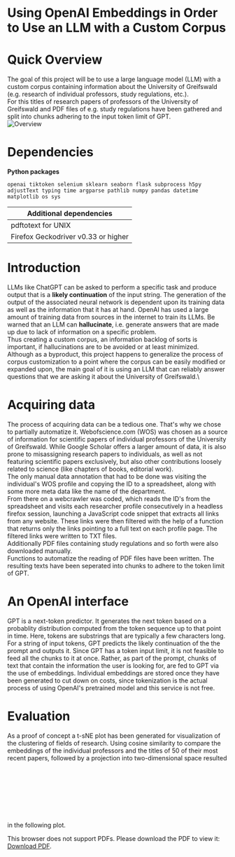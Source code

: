 # Using OpenAI Embeddings in Order to Use an LLM with a Custom Corpus

# Quick Overview
The goal of this project will be to use a large language model (LLM) with a custom corpus containing information about the University of Greifswald (e.g. research of individual professors, study regulations, etc.).\
For this titles of research papers of professors of the University of Greifswald and PDF files of e.g. study regulations have been gathered and split into chunks adhering to the input token limit of GPT.\
![Overview](./ "Overview")

# Dependencies

**Python packages**
~~~
openai tiktoken selenium sklearn seaborn flask subprocess h5py adjustText typing time argparse pathlib numpy pandas datetime matplotlib os sys
~~~

|**Additional dependencies**|
|---|
|pdftotext for UNIX|
|Firefox Geckodriver v0.33 or higher|

# Introduction
LLMs like ChatGPT can be asked to perform a specific task and produce output that is a **likely continuation** of the input string. The generation of the output of the associated neural network is dependent upon its training data as well as the information that it has at hand. OpenAI has used a large amount of training data from sources in the internet to train its LLMs.  Be warned that an LLM can **hallucinate**, i.e. generate answers that are made up due to lack of information on a specific problem.\
Thus creating a custom corpus, an information backlog of sorts is important, if hallucinations are to be avoided or at least minimized.\
Although as a byproduct, this project happens to generalize the process of corpus customization to a point where the corpus can be easily modified or expanded upon, the main goal of it is using an LLM that can reliably answer questions that we are asking it about the University of Greifswald.\

# Acquiring data
The process of acquiring data can be a tedious one. That's why we chose to partially automatize it. Webofscience.com (WOS) was chosen as a source of information for scientific papers of individual professors of the University of Greifswald. While Google Scholar offers a larger amount of data, it is also prone to misassigning research papers to individuals, as well as not featuring scientific papers exclusively, but also other contributions loosely related to science (like chapters of books, editorial work).\
The only manual data annotation that had to be done was visiting the individual's WOS profile and copying the ID to a spreadsheet, along with some more meta data like the name of the department.\
From there on a webcrawler was coded, which reads the ID's from the spreadsheet and visits each researcher profile consecutively in a headless firefox session, launching a JavaScript code snippet that extracts all links from any website. These links were then filtered with the help of a function that returns only the links pointing to a full text on each profile page. The filtered links were written to TXT files.\
Additionally PDF files containing study regulations and so forth were also downloaded manually.\
Functions to automatize the reading of PDF files have been written. The resulting texts have been seperated into chunks to adhere to the token limit of GPT.

# An OpenAI interface
GPT is a next-token predictor. It generates the next token based on a probablity distribution computed from the token sequence up to that point in time. Here, tokens are substrings that are typically a few characters long. For a string of input tokens, GPT predicts the likely continuation of the the prompt and outputs it. Since GPT has a token input limit, it is not feasible to feed all the chunks to it at once. Rather, as part of the prompt, chunks of text that contain the information the user is looking for, are fed to GPT via the use of embeddings. Individual embeddings are stored once they have been generated to cut down on costs, since tokenization is the actual process of using OpenAI's pretrained model and this service is not free.

# Evaluation
As a proof of concept a t-sNE plot has been generated for visualization of the clustering of fields of research. Using cosine similarity to compare the embeddings of the individual professors and the titles of 50 of their most recent papers, followed by a projection into two-dimensional space resulted in the following plot.
<object data="https://github.com/mslehre/text-embedding/tree/master/docs/pub_tsne_plot_with_edges.pdf" type="application/pdf" width="700px" height="700px">
    <embed src="https://github.com/mslehre/text-embedding/tree/master/docs/pub_tsne_plot_with_edges.pdf">
        <p>This browser does not support PDFs. Please download the PDF to view it: <a href="https://github.com/mslehre/text-embedding/tree/master/docs/pub_tsne_plot_with_edges.pdf">Download PDF</a>.</p>
    </embed>
</object>
